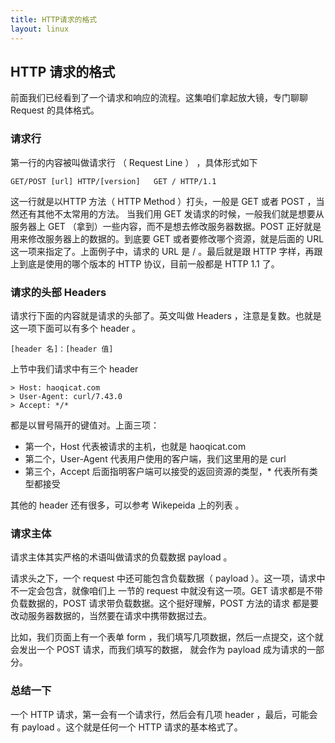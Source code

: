 ```yaml
---
title: HTTP请求的格式
layout: linux
---
```


## HTTP 请求的格式
前面我们已经看到了一个请求和响应的流程。这集咱们拿起放大镜，专门聊聊 Request 的具体格式。

### 请求行

第一行的内容被叫做请求行 （ Request Line ） ，具体形式如下
```
GET/POST [url] HTTP/[version]   GET / HTTP/1.1
```

这一行就是以HTTP 方法（ HTTP Method ）打头，一般是 GET 或者 POST ，当然还有其他不太常用的方法。 当我们用 GET 发请求的时候，一般我们就是想要从服务器上 GET （拿到）一些内容，而不是想去修改服务器数据。POST 正好就是用来修改服务器上的数据的。到底要 GET 或者要修改哪个资源，就是后面的 URL 这一项来指定了。上面例子中，请求的 URL 是 / 。最后就是跟 HTTP 字样，再跟上到底是使用的哪个版本的 HTTP 协议，目前一般都是 HTTP 1.1 了。

### 请求的头部 Headers

请求行下面的内容就是请求的头部了。英文叫做 Headers ，注意是复数。也就是这一项下面可以有多个 header 。
```
[header 名]：[header 值]
```

上节中我们请求中有三个 header
```
> Host: haoqicat.com
> User-Agent: curl/7.43.0
> Accept: */*
```

都是以冒号隔开的键值对。上面三项：
- 第一个，Host 代表被请求的主机，也就是 haoqicat.com
- 第二个，User-Agent 代表用户使用的客户端，我们这里用的是 curl
- 第三个，Accept 后面指明客户端可以接受的返回资源的类型，* 代表所有类型都接受

其他的 header 还有很多，可以参考 Wikepeida 上的列表 。

### 请求主体

请求主体其实严格的术语叫做请求的负载数据 payload 。

请求头之下，一个 request 中还可能包含负载数据（ payload ）。这一项，请求中不一定会包含，就像咱们上 一节的 request 中就没有这一项。GET 请求都是不带负载数据的，POST 请求带负载数据。这个挺好理解，POST 方法的请求 都是要改动服务器数据的，当然要在请求中携带数据过去。

比如，我们页面上有一个表单 form ，我们填写几项数据，然后一点提交，这个就会发出一个 POST 请求，而我们填写的数据， 就会作为 payload 成为请求的一部分。

### 总结一下

一个 HTTP 请求，第一会有一个请求行，然后会有几项 header ，最后，可能会有 payload 。这个就是任何一个 HTTP 请求的基本格式了。
